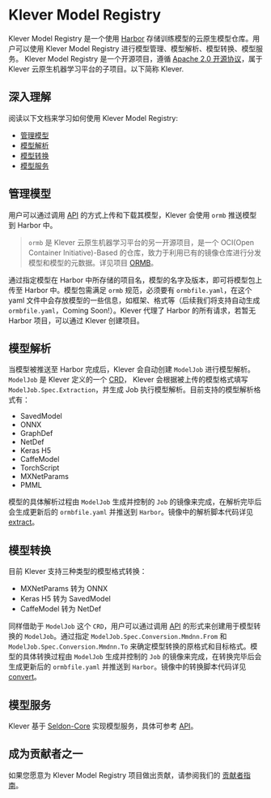 # Klever Model Registry

Klever Model Registry 是一个使用 [Harbor](https://github.com/goharbor/harbor) 存储训练模型的云原生模型仓库。用户可以使用 Klever Model Registry 进行模型管理、模型解析、模型转换、模型服务。
Klever Model Registry 是一个开源项目，遵循 [Apache 2.0 开源协议](https://www.apache.org/licenses/LICENSE-2.0)，属于 Klever 云原生机器学习平台的子项目。以下简称 Klever.

<!-- // TODO:
## 入门指南

想要了解 Klever Model Registry，可以先完成我们的 [入门教程]() 并且查看我们的 [使用示例]()。
-->

## 深入理解

阅读以下文档来学习如何使用 Klever Model Registry:

- [管理模型](##管理模型)
- [模型解析](##模型解析)
- [模型转换](##模型转换)
- [模型服务](##模型服务)

## 管理模型

用户可以通过调用 [API](developers/api.md##模型管理) 的方式上传和下载其模型，Klever 会使用 `ormb` 推送模型到 Harbor 中。

> `ormb` 是 Klever 云原生机器学习平台的另一开源项目，是一个 OCI(Open Container Initiative)-Based 的仓库，致力于利用已有的镜像仓库进行分发模型和模型的元数据。详见项目 [ORMB](https://github.com/kleveross/ormb)。

通过指定模型在 Harbor 中所存储的项目名，模型的名字及版本，即可将模型包上传至 Harbor 中。模型包需满足 `ormb` 规范，必须要有 `ormbfile.yaml`，在这个 yaml 文件中会存放模型的一些信息，如框架、格式等（后续我们将支持自动生成 `ormbfile.yaml`，Coming Soon!）。Klever 代理了 Harbor 的所有请求，若暂无 Harbor 项目，可以通过 Klever 创建项目。

## 模型解析

当模型被推送至 Harbor 完成后，Klever 会自动创建 `ModelJob` 进行模型解析。`ModelJob` 是 Klever 定义的一个 [CRD](https://kubernetes.io/docs/concepts/extend-kubernetes/api-extension/custom-resources/)， Klever 会根据被上传的模型格式填写 `ModelJob.Spec.Extraction`，并生成 Job 执行模型解析。目前支持的模型解析格式有：
  - SavedModel
  - ONNX
  - GraphDef
  - NetDef
  - Keras H5
  - CaffeModel
  - TorchScript
  - MXNetParams
  - PMML 

模型的具体解析过程由 `ModelJob` 生成并控制的 `Job` 的镜像来完成，在解析完毕后会生成更新后的 `ormbfile.yaml` 并推送到 `Harbor`。镜像中的解析脚本代码详见 [extract](/scripts/extract/extract.py)。

## 模型转换

目前 Klever 支持三种类型的模型格式转换：
  - MXNetParams 转为 ONNX
  - Keras H5 转为 SavedModel
  - CaffeModel 转为 NetDef

同样借助于 `ModelJob` 这个 `CRD`，用户可以通过调用 [API](developers/api.md##模型解析-/-转换) 的形式来创建用于模型转换的 `ModelJob`。通过指定 `ModelJob.Spec.Conversion.Mmdnn.From` 和 `ModelJob.Spec.Conversion.Mmdnn.To` 来确定模型转换的原格式和目标格式。模型的具体转换过程由 `ModelJob` 生成并控制的 `Job` 的镜像来完成，在转换完毕后会生成更新后的 `ormbfile.yaml` 并推送到 `Harbor`。镜像中的转换脚本代码详见 [convert](/scripts/convert/base_convert/base_convert.py)。

## 模型服务

<!-- // TODO: -->
Klever 基于 [Seldon-Core](https://github.com/SeldonIO/seldon-core) 实现模型服务，具体可参考 [API](developers/api.md##模型服务)。

## 成为贡献者之一

如果您愿意为 Klever Model Registry 项目做出贡献，请参阅我们的 [贡献者指南](/CONTRIBUTING.md)。

